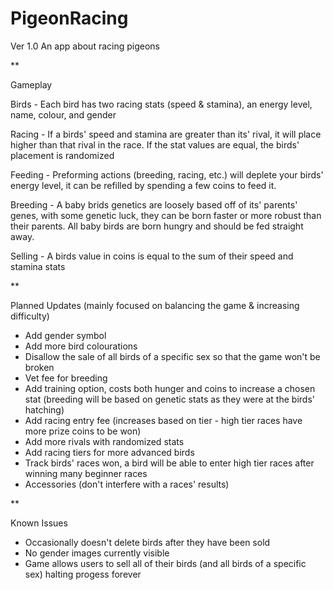 # PigeonRacing
Ver 1.0
An app about racing pigeons

**

Gameplay

  Birds - 
Each bird has two racing stats (speed & stamina), an energy level, name, colour, and gender

  Racing - 
If a birds' speed and stamina are greater than its' rival, it will place higher than that rival in the race. If the stat values are equal, the birds' placement is randomized

  Feeding - 
Preforming actions (breeding, racing, etc.) will deplete your birds' energy level, it can be refilled by spending a few coins to feed it.

  Breeding - 
A baby brids genetics are loosely based off of its' parents' genes, with some genetic luck, they can be born faster or more robust than their parents. All baby birds are born hungry and should be fed straight away.

  Selling - 
A birds value in coins is equal to the sum of their speed and stamina stats

**

Planned Updates (mainly focused on balancing the game & increasing difficulty)

- Add gender symbol
- Add more bird colourations
- Disallow the sale of all birds of a specific sex so that the game won't be broken
- Vet fee for breeding
- Add training option, costs both hunger and coins to increase a chosen stat (breeding will be based on genetic stats as they were at the birds' hatching)
- Add racing entry fee (increases based on tier - high tier races have more prize coins to be won)
- Add more rivals with randomized stats
- Add racing tiers for more advanced birds
- Track birds' races won, a bird will be able to enter high tier races after winning many beginner races
- Accessories (don't interfere with a races' results)

**

Known Issues

- Occasionally doesn't delete birds after they have been sold
- No gender images currently visible
- Game allows users to sell all of their birds (and all birds of a specific sex) halting progess forever
